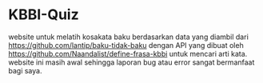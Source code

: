 # KBBI-Quiz
website untuk melatih kosakata baku berdasarkan data yang diambil dari https://github.com/lantip/baku-tidak-baku dengan API yang dibuat oleh https://github.com/Naandalist/define-frasa-kbbi untuk mencari arti kata. website ini masih awal sehingga laporan bug atau error sangat bermanfaat bagi saya. 
